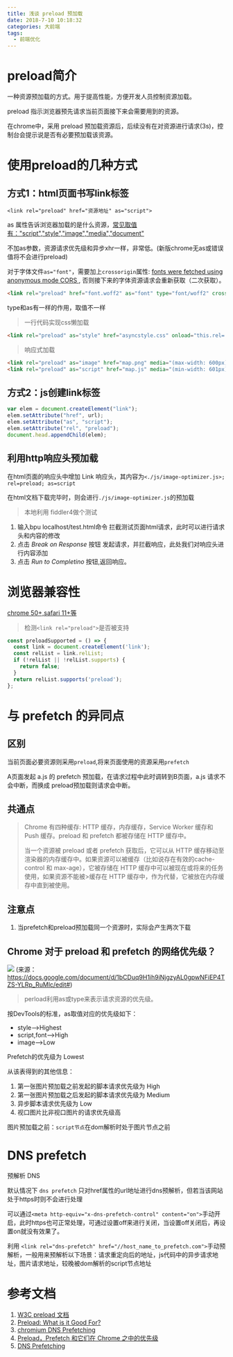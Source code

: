 ```yaml
---
title: 浅谈 preload 预加载
date: 2018-7-10 10:18:32
categories: 大前端
tags:
  - 前端优化
---
```


# preload简介

一种资源预加载的方式。用于提高性能，方便开发人员控制资源加载。

preload 指示浏览器预先请求当前页面接下来会需要用到的资源。

在chrome中，采用 preload 预加载资源后，后续没有在对资源进行请求(3s)，控制台会提示说是否有必要预加载该资源。


<!--more-->


# 使用preload的几种方式

## 方式1：html页面书写link标签

`<link rel="preload" href="资源地址" as="script">` 

as 属性告诉浏览器加载的是什么资源，<a href="https://link.jianshu.com/?t=https://fetch.spec.whatwg.org/#concept-request-destination">常见取值有："script","style","image","media","document"</a>

不加as参数，资源请求优先级和异步xhr一样，非常低。(新版chrome无as或错误值将不会进行preload)

对于字体文件`as="font"`，需要加上`crossorigin`属性: <a href="https://drafts.csswg.org/css-fonts/#font-fetching-requirements">fonts were fetched using anonymous mode CORS </a>,
否则接下来的字体资源请求会重新获取（二次获取）。

```html
<link rel="preload" href="font.woff2" as="font" type="font/woff2" crossorigin>
```
type和as有一样的作用，取值不一样


> 一行代码实现css懒加载

```html
<link rel="preload" as="style" href="asyncstyle.css" onload="this.rel='stylesheet'">
```

> 响应式加载

```html
<link rel="preload" as="image" href="map.png" media="(max-width: 600px)">
<link rel="preload" as="script" href="map.js" media="(min-width: 601px)">
```
## 方式2：js创建link标签

```js
var elem = document.createElement("link");
elem.setAttribute("href", url);
elem.setAttribute("as", "script");
elem.setAttribute("rel", "preload");
document.head.appendChild(elem);
```

## 利用http响应头预加载

在html页面的响应头中增加 Link 响应头，其内容为`<./js/image-optimizer.js>; rel=preload; as=script`

在html文档下载完毕时，则会进行`./js/image-optimizer.js`的预加载

> 本地利用 fiddler4做个测试
1. 输入bpu localhost/test.html命令 拦截测试页面html请求，此时可以进行请求头和内容的修改
2. 点击 *Break on Response* 按钮 发起请求，并拦截响应，此处我们对响应头进行内容添加
3. 点击 *Run to Completino* 按钮,返回响应。

# 浏览器兼容性

<a href="https://caniuse.com/#search=preload">chrome 50+,safari 11+等</a>

> 检测`<link rel="preload">`是否被支持

```js
const preloadSupported = () => { 
  const link = document.createElement('link'); 
  const relList = link.relList; 
  if (!relList || !relList.supports) {
    return false; 
  }
  return relList.supports('preload'); 
};
```


# 与 prefetch 的异同点

## 区别

当前页面必要资源则采用`preload`,将来页面使用的资源采用`prefetch`

A页面发起 a.js 的 prefetch 预加载，在请求过程中此时调转到B页面，a.js 请求不会中断，而换成 preload预加载则请求会中断。

## 共通点
> Chrome 有四种缓存: HTTP 缓存，内存缓存，Service Worker 缓存和 Push 缓存。preload 和 prefetch 都被存储在 HTTP 缓存中。
>
>当一个资源被 preload 或者 prefetch 获取后，它可以从 HTTP 缓存移动至渲染器的内存缓存中。如果资源可以被缓存（比如说存在有效的cache-control 和 max-age），它被存储在 HTTP 缓存中可以被现在或将来的任务使用，如果资源不能被>缓存在 HTTP 缓存中，作为代替，它被放在内存缓存中直到被使用。

## 注意点
1. 当prefetch和preload预加载同一个资源时，实际会产生两次下载

## Chrome 对于 preload 和 prefetch 的网络优先级？
<img src="https://www.w3cplus.com/sites/default/files/blogs/2017/1708/preload-6.jpeg"></img>
(来源：https://docs.google.com/document/d/1bCDuq9H1ih9iNjgzyAL0gpwNFiEP4TZS-YLRp_RuMlc/edit#)
> perload利用as或type来表示请求资源的优先级。

按DevTools的标准，as取值对应的优先级如下：
- style-->Highest
- script,font-->High 
- image-->Low


Prefetch的优先级为 Lowest

从该表得到的其他信息：
1. 第一张图片预加载之前发起的脚本请求优先级为 High
2. 第一张图片预加载之后发起的脚本请求优先级为 Medium
3. 异步脚本请求优先级为 Low
4. 视口图片比非视口图片的请求优先级高

图片预加载之前：`script节点`在dom解析时处于图片节点之前


# DNS prefetch

预解析 DNS

默认情况下 `dns prefetch` 只对href属性的url地址进行dns预解析，但若当该网站处于https时则不会进行处理

可以通过`<meta http-equiv="x-dns-prefetch-control" content="on">`手动开启，此时https也可正常处理，可通过设置off来进行关闭，当设置off关闭后，再设置on就没有效果了。

利用 `<link rel="dns-prefetch" href="//host_name_to_prefetch.com">`手动预解析，一般用来预解析以下场景：请求重定向后的地址，js代码中的异步请求地址，图片请求地址，较晚被dom解析的script节点地址

# 参考文档

1. <a href="https://www.w3.org/TR/preload/">W3C preload 文档</a>
2. <a href="https://www.smashingmagazine.com/2016/02/preload-what-is-it-good-for/">Preload: What is it Good For?</a>
3. <a href="http://dev.chromium.org/developers/design-documents/dns-prefetching">chromium DNS Prefetching</a>
4. <a href="https://www.w3cplus.com/performance/reloading/preload-prefetch-and-priorities-in-chrome.html">Preload，Prefetch 和它们在 Chrome 之中的优先级</a> 
4. <a href="http://dev.chromium.org/developers/design-documents/dns-prefetching">DNS Prefetching</a>